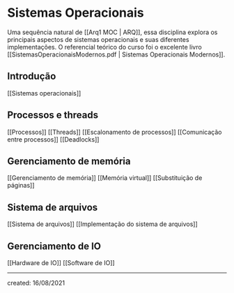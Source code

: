 # Sistemas Operacionais
Uma sequência natural de [[Arq1 MOC | ARQ]], essa disciplina explora os principais aspectos de sistemas operacionais e suas diferentes implementações.
O referencial teórico do curso foi o excelente livro [[SistemasOperacionaisModernos.pdf | Sistemas Operacionais Modernos]].

## Introdução
[[Sistemas operacionais]]

## Processos e threads
[[Processos]]
[[Threads]]
[[Escalonamento de processos]]
[[Comunicação entre processos]]
[[Deadlocks]]

## Gerenciamento de memória
[[Gerenciamento de memória]]
[[Memória virtual]]
[[Substituição de páginas]]

## Sistema de arquivos
[[Sistema de arquivos]]
[[Implementação do sistema de arquivos]]

## Gerenciamento de IO
[[Hardware de IO]]
[[Software de IO]]

---

created: 16/08/2021
